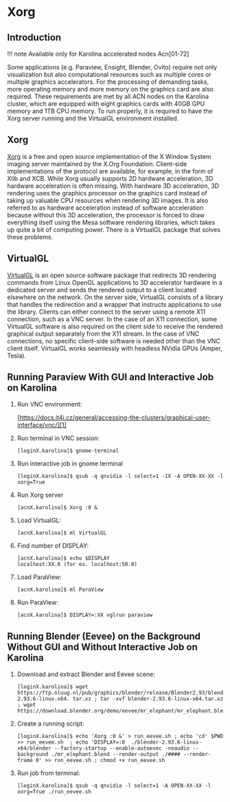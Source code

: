 # Xorg

## Introduction

!!! note
    Available only for Karolina accelerated nodes Acn[01-72]

Some applications (e.g. Paraview, Ensight, Blender, Ovito) require not only visualization but also computational resources such as multiple cores or multiple graphics accelerators. For the processing of demanding tasks, more operating memory and more memory on the graphics card are also required. These requirements are met by all ACN nodes on the Karolina cluster, which are equipped with eight graphics cards with 40GB GPU memory and 1TB CPU memory. To run properly, it is required to have the Xorg server running and the VirtualGL environment installed.

## Xorg

[Xorg][a] is a free and open source implementation of the X Window System imaging server maintained by the X.Org Foundation. Client-side implementations of the protocol are available, for example, in the form of Xlib and XCB. While Xorg usually supports 2D hardware acceleration, 3D hardware acceleration is often missing. With hardware 3D acceleration, 3D rendering uses the graphics processor on the graphics card instead of taking up valuable CPU resources when rendering 3D images. It is also referred to as hardware acceleration instead of software acceleration because without this 3D acceleration, the processor is forced to draw everything itself using the Mesa software rendering libraries, which takes up quite a bit of computing power. There is a VirtualGL package that solves these problems.

## VirtualGL

[VirtualGL][b] is an open source software package that redirects 3D rendering commands from Linux OpenGL applications to 3D accelerator hardware in a dedicated server and sends the rendered output to a client located elsewhere on the network. On the server side, VirtualGL consists of a library that handles the redirection and a wrapper that instructs applications to use the library. Clients can either connect to the server using a remote X11 connection, such as a VNC server. In the case of an X11 connection, some VirtualGL software is also required on the client side to receive the rendered graphical output separately from the X11 stream. In the case of VNC connections, no specific client-side software is needed other than the VNC client itself. VirtualGL works seamlessly with headless NVidia GPUs (Amper, Tesla).

## Running Paraview With GUI and Interactive Job on Karolina

1. Run VNC environment:

    [https://docs.it4i.cz/general/accessing-the-clusters/graphical-user-interface/vnc/][1]

1. Run terminal in VNC session:

    ```console
    [loginX.karolina]$ gnome-terminal
    ```

1. Run interactive job in gnome terminal

    ```console
    [loginX.karolina]$ qsub -q qnvidia -l select=1 -IX -A OPEN-XX-XX -l xorg=True
    ```

1. Run Xorg server

    ```console
    [acnX.karolina]$ Xorg :0 &
    ```

1. Load VirtualGL:

    ```console
    [acnX.karolina]$ ml VirtualGL
    ```

1. Find number of DISPLAY:

    ```console
    [acnX.karolina]$ echo $DISPLAY
    localhost:XX.0 (for ex. localhost:50.0)
    ```

1. Load ParaView:

    ```console
    [acnX.karolina]$ ml ParaView
    ```

1. Run ParaView:

    ```console
    [acnX.karolina]$ DISPLAY=:XX vglrun paraview
    ```

## Running Blender (Eevee) on the Background Without GUI and Without Interactive Job on Karolina

1. Download and extract Blender and Eevee scene:

    ```console
    [loginX.karolina]$ wget https://ftp.nluug.nl/pub/graphics/blender/release/Blender2.93/blender-2.93.6-linux-x64. tar.xz ; tar -xvf blender-2.93.6-linux-x64.tar.xz ; wget https://download.blender.org/demo/eevee/mr_elephant/mr_elephant.blend
    ```

1. Create a running script:

    ```console
    [loginX.karolina]$ echo 'Xorg :0 &' > run_eevee.sh ; echo 'cd' $PWD  >> run_eevee.sh  ; echo 'DISPLAY=:0  ./blender-2.93.6-linux-x64/blender --factory-startup --enable-autoexec -noaudio --background ./mr_elephant.blend --render-output ./#### --render-frame 0' >> run_eevee.sh ; chmod +x run_eevee.sh
    ```

1. Run job from terminal:

    ```console
    [loginX.karolina]$ qsub -q qnvidia -l select=1 -A OPEN-XX-XX -l xorg=True ./run_eevee.sh
    ```

[1]: https://docs.it4i.cz/general/accessing-the-clusters/graphical-user-interface/vnc/

[a]: https://www.x.org/wiki/
[b]: https://virtualgl.org/
